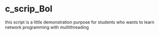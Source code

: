 # c_scrip_Bol

this script is a little demonstration purpose for students who wants to learn network programming with multithreading
